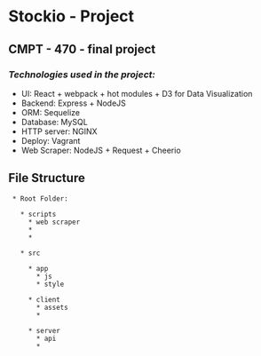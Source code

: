 # **Stockio - Project**

## CMPT - 470 - final project

### **_Technologies used in the project:_**

- UI: React + webpack + hot modules + D3 for Data Visualization
- Backend: Express + NodeJS
- ORM: Sequelize
- Database: MySQL
- HTTP server: NGINX
- Deploy: Vagrant
- Web Scraper: NodeJS + Request + Cheerio

## **File Structure**

     * Root Folder:

       * scripts
         * web scraper
         *
         *

       * src

         * app
           * js
           * style

         * client
           * assets
           *

         * server
           * api
           *

 
